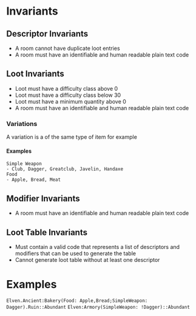 # Invariants

## Descriptor Invariants
- A room cannot have duplicate loot entries
- A room must have an identifiable and human readable plain text code

## Loot Invariants
- Loot must have a difficulty class above 0
- Loot must have a difficulty class below 30
- Loot must have a minimum quantity above 0
- A room must have an identifiable and human readable plain text code

### Variations
A variation is a of the same type of item for example

#### Examples
```
Simple Weapon
- Club, Dagger, Greatclub, Javelin, Handaxe
Food
- Apple, Bread, Meat
```

## Modifier Invariants
- A room must have an identifiable and human readable plain text code

## Loot Table Invariants
- Must contain a valid code that represents a list of descriptors and modifiers that can be used to generate the table
- Cannot generate loot table without at least one descriptor

# Examples
`Elven.Ancient:Bakery(Food: Apple,Bread;SimpleWeapon: Dagger).Ruin::Abundant`
`Elven:Armory(SimpleWeapon: !Dagger)::Abundant`